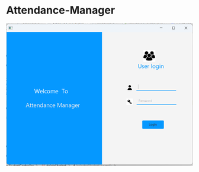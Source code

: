 # Attendance-Manager
 
![image alt](https://github.com/nibir152813/Attendance-Manager/blob/12f334ea9c4f81ebd7042574d788a88b11bf48a0/Screenshot%202025-01-27%20003116.png)
